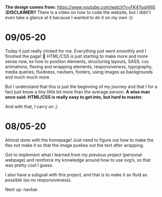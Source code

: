 **The design comes from:** https://www.youtube.com/watch?v=FK4YusHIIj0 (**DISCLAIMER!!** There is a video on how to code the website, but I didn't even take a glance at it because I wanted to do it on my own :))

# 09/05-20
Today it just really clicked for me. Everything just went smoothly and I finished the page! 🎉 HTML/CSS is just starting to make more and more sense now, ex how to position elements, structuring layouts, SASS, css animations, flexing and wrapping elements, responsiveness, typography, media queries, fluidness, navbars, footers, using images as backgrounds and much much more. 

But I understand that this is just the beginning of my journey and that I for a fact just know a tiny little bit more than the average person. **A wise man once said: HTML/CSS is really easy to get into, but hard to master.**

And with that, I carry on ;)

# 08/05-20
Almost done with the homepage! Just need to figure out how to make the flex not make it so that the image pushes out the text after wrapping.

Got to implement what I learned from my previous project (personal webpage) and reinforce my knowledge around how to use svg’s, so that was pretty cool I guess.

I also have a subgoal with this project, and that is to make it as fluid as possible (so no responsiveness).

Next up: navbar.
